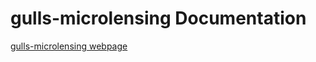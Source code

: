 # gulls-microlensing Documentation
[gulls-microlensing webpage](https://gulls-microlensing.github.io/)
